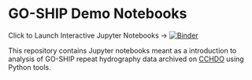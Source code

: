 # GO-SHIP Demo Notebooks  
Click to Launch Interactive Jupyter Notebooks -> [![Binder](https://mybinder.org/badge_logo.svg)](https://mybinder.org/v2/gh/cchdo/demo_notebooks/master)

This repository contains Jupyter notebooks meant as a introduction to analysis of GO-SHIP repeat hydrography data archived on [CCHDO](https://cchdo.ucsd.edu) using Python tools.
